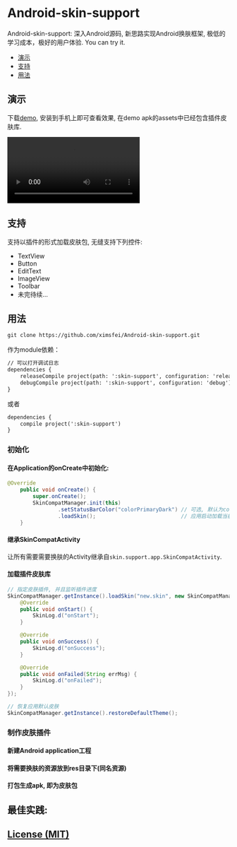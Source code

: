 # Android-skin-support
Android-skin-support: 深入Android源码, 新思路实现Android换肤框架, 极低的学习成本，极好的用户体验. You can try it.

* [演示](#演示)
* [支持](#支持)
* [用法](#用法)

## 演示

下载[demo](demo/app-debug.apk), 安装到手机上即可查看效果, 在demo apk的assets中已经包含插件皮肤库.

<video id="video" controls="" preload="true">
<source id="mp4" src="demo/device-2017-01-12-212658.mp4" type="video/mp4">
</video>

## 支持

支持以插件的形式加载皮肤包, 无缝支持下列控件:

* TextView
* Button
* EditText
* ImageView
* Toolbar
* 未完待续...

## 用法

```xml
git clone https://github.com/ximsfei/Android-skin-support.git
```

作为module依赖：

```xml
// 可以打开调试日志
dependencies {
    releaseCompile project(path: ':skin-support', configuration: 'release')
    debugCompile project(path: ':skin-support', configuration: 'debug')
}
```

或者

```xml
dependencies {
    compile project(':skin-support')
}
```

### 初始化

#### 在Application的onCreate中初始化:
    
```java
@Override
    public void onCreate() {
        super.onCreate();
        SkinCompatManager.init(this)
                .setStatusBarColor("colorPrimaryDark") // 可选, 默认为colorPrimaryDark, 设置状态栏颜色@color/colorPrimaryDark
                .loadSkin();                           // 应用启动加载当前(保存在SharedPreferences中)皮肤库
    }
```

#### 继承SkinCompatActivity

让所有需要需要换肤的Activity继承自`skin.support.app.SkinCompatActivity`.

#### 加载插件皮肤库

```java
// 指定皮肤插件, 并且监听插件进度
SkinCompatManager.getInstance().loadSkin("new.skin", new SkinCompatManager.SkinLoaderListener() {
    @Override
    public void onStart() {
        SkinLog.d("onStart");
    }

    @Override
    public void onSuccess() {
        SkinLog.d("onSuccess");
    }

    @Override
    public void onFailed(String errMsg) {
        SkinLog.d("onFailed");
    }
});

// 恢复应用默认皮肤
SkinCompatManager.getInstance().restoreDefaultTheme();
```

### 制作皮肤插件

#### 新建Android application工程

#### 将需要换肤的资源放到res目录下(同名资源)

#### 打包生成apk, 即为皮肤包

## 最佳实践:

## [License (MIT)](LICENSE)